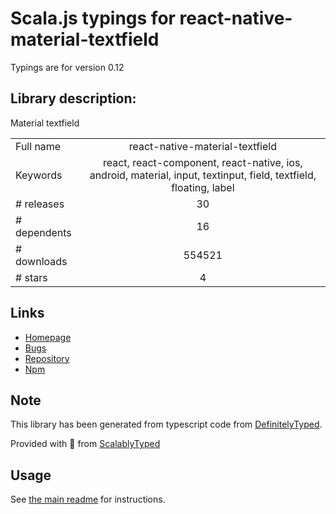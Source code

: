 
# Scala.js typings for react-native-material-textfield

Typings are for version 0.12

## Library description:
Material textfield

|                    |                 |
| ------------------ | :-------------: |
| Full name          | react-native-material-textfield |
| Keywords           | react, react-component, react-native, ios, android, material, input, textinput, field, textfield, floating, label |
| # releases         | 30 |
| # dependents       | 16 |
| # downloads        | 554521 |
| # stars            | 4 |

## Links
- [Homepage](https://github.com/n4kz/react-native-material-textfield#readme)
- [Bugs](https://github.com/n4kz/react-native-material-textfield/issues)
- [Repository](https://github.com/n4kz/react-native-material-textfield)
- [Npm](https://www.npmjs.com/package/react-native-material-textfield)
    


## Note
This library has been generated from typescript code from [DefinitelyTyped](https://definitelytyped.org).

Provided with :purple_heart: from [ScalablyTyped](https://github.com/oyvindberg/ScalablyTyped)

## Usage
See [the main readme](../../readme.md) for instructions.


